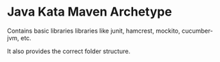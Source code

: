 Java Kata Maven Archetype
=========================

Contains basic libraries libraries like junit, hamcrest, mockito, cucumber-jvm, etc.

It also provides the correct folder structure. 

